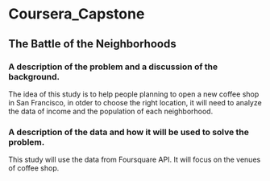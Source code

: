 # Coursera_Capstone
## The Battle of the Neighborhoods
### A description of the problem and a discussion of the background.
The idea of this study is to help people planning to open a new coffee shop in San Francisco, in otder to choose the right location, it will need to analyze the data of income and the population of each neighborhood.
### A description of the data and how it will be used to solve the problem.
This study will use the data from Foursquare API. It will focus on the venues of coffee shop. 
